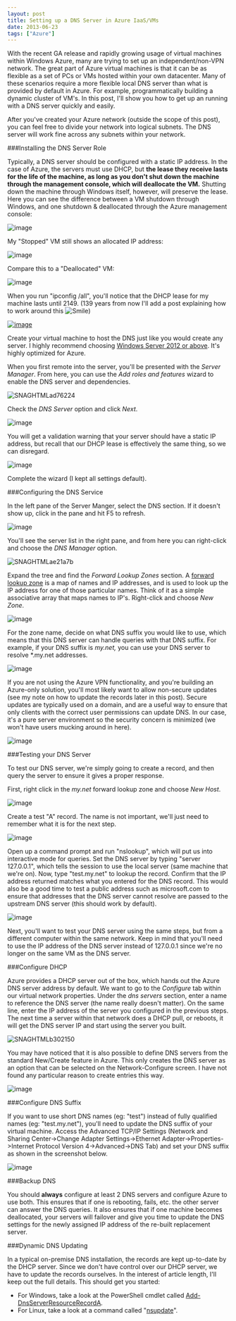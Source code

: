 ```yaml
---
layout: post
title: Setting up a DNS Server in Azure IaaS/VMs
date: 2013-06-23
tags: ["Azure"]
---
```


With the recent GA release and rapidly growing usage of virtual machines within Windows Azure, many are trying to set up an independent/non-VPN network. The great part of Azure virtual machines is that it can be as flexible as a set of PCs or VMs hosted within your own datacenter. Many of these scenarios require a more flexible local DNS server than what is provided by default in Azure. For example, programmatically building a dynamic cluster of VM's. In this post, I'll show you how to get up an running with a DNS server quickly and easily.

After you've created your Azure network (outside the scope of this post), you can feel free to divide your network into logical subnets. The DNS server will work fine across any subnets within your network.

###Installing the DNS Server Role

Typically, a DNS server should be configured with a static IP address. In the case of Azure, the servers must use DHCP, but **the lease they receive lasts for the life of the machine, as long as you don't shut down the machine through the management console, which will deallocate the VM.** Shutting down the machine through Windows itself, however, will preserve the lease. Here you can see the difference between a VM shutdown through Windows, and one shutdown & deallocated through the Azure management console:

![image](image.png "image")

My "Stopped" VM still shows an allocated IP address:

![image](image1.png "image")

Compare this to a "Deallocated" VM:

![image](image2.png "image")

When you run "ipconfig /all", you'll notice that the DHCP lease for my machine lasts until 2149\. (139 years from now I'll add a post explaining how to work around this ![Smile](wlEmoticon-smile.png))

[![image](image_thumb.png "image")](http://www.ytechie.com/post-images/2013/06/image3.png)

Create your virtual machine to host the DNS just like you would create any server. I highly recommend choosing <u>Windows Server 2012 or above</u>. It's highly optimized for Azure.

When you first remote into the server, you'll be presented with the _Server Manager_. From here, you can use the _Add roles and features_ wizard to enable the DNS server and dependencies.

![SNAGHTMLad76224](SNAGHTMLad76224.png "SNAGHTMLad76224")

Check the _DNS Server_ option and click _Next_.

![image](image4.png "image")

You will get a validation warning that your server should have a static IP address, but recall that our DHCP lease is effectively the same thing, so we can disregard.

![image](image5.png "image")

Complete the wizard (I kept all settings default).

###Configuring the DNS Service

In the left pane of the Server Manger, select the DNS section. If it doesn't show up, click in the pane and hit F5 to refresh.

![image](image6.png "image")

You'll see the server list in the right pane, and from here you can right-click and choose the _DNS Manager_ option.

![SNAGHTMLae21a7b](SNAGHTMLae21a7b.png "SNAGHTMLae21a7b")

Expand the tree and find the _Forward Lookup Zones_ section. A [forward lookup zone](http://technet.microsoft.com/en-us/library/cc816891(v=ws.10).aspx) is a map of names and IP addresses, and is used to look up the IP address for one of those particular names. Think of it as a simple associative array that maps names to IP's. Right-click and choose _New Zone_.

![image](image7.png "image")

For the zone name, decide on what DNS suffix you would like to use, which means that this DNS server can handle queries with that DNS suffix. For example, if your DNS suffix is _my.net,_ you can use your DNS server to resolve *.my.net addresses.

![image](image8.png "image")

If you are not using the Azure VPN functionality, and you're building an Azure-only solution, you'll most likely want to allow non-secure updates (see my note on how to update the records later in this post). Secure updates are typically used on a domain, and are a useful way to ensure that only clients with the correct user permissions can update DNS. In our case, it's a pure server environment so the security concern is minimized (we won't have users mucking around in here).

![image](image9.png "image")

###Testing your DNS Server

To test our DNS server, we're simply going to create a record, and then query the server to ensure it gives a proper response.

First, right click in the _my.net_ forward lookup zone and choose _New Host_.

![image](image10.png "image")

Create a test "A" record. The name is not important, we'll just need to remember what it is for the next step.

![image](image11.png "image")

Open up a command prompt and run "nslookup", which will put us into interactive mode for queries. Set the DNS server by typing "server 127.0.0.1", which tells the session to use the local server (same machine that we're on). Now, type "test.my.net" to lookup the record. Confirm that the IP address returned matches what you entered for the DNS record. This would also be a good time to test a public address such as microsoft.com to ensure that addresses that the DNS server cannot resolve are passed to the upstream DNS server (this should work by default).

![image](image12.png "image")

Next, you'll want to test your DNS server using the same steps, but from a different computer within the same network. Keep in mind that you'll need to use the IP address of the DNS server instead of 127.0.0.1 since we're no longer on the same VM as the DNS server.

###Configure DHCP

Azure provides a DHCP server out of the box, which hands out the Azure DNS server address by default. We want to go to the _Configure_ tab within our virtual network properties. Under the _dns servers_ section, enter a name to reference the DNS server (the name really doesn't matter). On the same line, enter the IP address of the server you configured in the previous steps. The next time a server within that network does a DHCP pull, or reboots, it will get the DNS server IP and start using the server you built.

![SNAGHTMLb302150](SNAGHTMLb302150.png "SNAGHTMLb302150")

You may have noticed that it is also possible to define DNS servers from the standard New/Create feature in Azure. This only creates the DNS server as an option that can be selected on the Network-Configure screen. I have not found any particular reason to create entries this way.

![image](image13.png "image")

###Configure DNS Suffix

If you want to use short DNS names (eg: "test") instead of fully qualified names (eg: "test.my.net"), you'll need to update the DNS suffix of your virtual machine. Access the Advanced TCP/IP Settings (Network and Sharing Center->Change Adapter Settings->Ethernet Adapter->Properties->Internet Protocol Version 4->Advanced->DNS Tab) and set your DNS suffix as shown in the screenshot below.

![image](image14.png "image")

###Backup DNS

You should **always** configure at least 2 DNS servers and configure Azure to use both. This ensures that if one is rebooting, fails, etc. the other server can answer the DNS queries. It also ensures that if one machine becomes deallocated, your servers will failover and give you time to update the DNS settings for the newly assigned IP address of the re-built replacement server.

###Dynamic DNS Updating

In a typical on-premise DNS installation, the records are kept up-to-date by the DHCP server. Since we don't have control over our DHCP server, we have to update the records ourselves. In the interest of article length, I'll keep out the full details. This should get you started:

* For Windows, take a look at the PowerShell cmdlet called [Add-DnsServerResourceRecordA](http://technet.microsoft.com/en-us/library/jj649847.aspx).
* For Linux, take a look at a command called "[nsupdate](http://linux.die.net/man/8/nsupdate)".